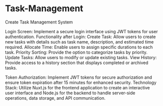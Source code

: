 # Task-Management
Create Task Management System

Login Screen: Implement a secure login interface using JWT tokens for user authentication.
Functionality after Login:
           Create Task: Allow users to create new tasks with details such as task name, description, and estimated time required.
           Allocate Time: Enable users to assign specific durations to each task.
           Priority Sorting: Provide the option to categorize tasks by priority.
           Update Tasks: Allow users to modify or update existing tasks.
           View History: Provide access to a history section that displays completed or archived tasks.

Token Authorization: Implement JWT tokens for secure authorization and ensure token expiration after 15 minutes for enhanced security.
Technology Stack: Utilize Nuxt.js for the frontend application to create an interactive user interface and Node.js for the backend to handle server-side operations, data storage, and API communication.
